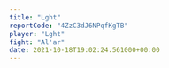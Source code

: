```yaml
---
title: "Lght"
reportCode: "4ZzC3dJ6NPqfKgTB"
player: "Lght"
fight: "Al'ar"
date: 2021-10-18T19:02:24.561000+00:00
---
```

